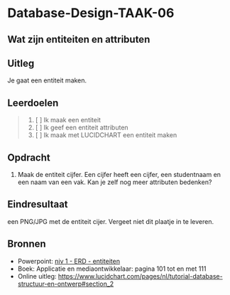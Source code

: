 # Database-Design-TAAK-06

## Wat zijn entiteiten en attributen

## Uitleg
Je gaat een entiteit maken.

## Leerdoelen

> 1. [ ] Ik maak een entiteit
> 2. [ ] Ik geef een entiteit attributen
> 3. [ ] Ik maak met LUCIDCHART een entiteit maken

## Opdracht
1. Maak de entiteit cijfer. Een cijfer heeft een cijfer, een studentnaam en een naam van een vak. Kan je zelf nog meer attributen bedenken?
   
## Eindresultaat

een PNG/JPG met de entiteit cijer. Vergeet niet dit plaatje in te leveren.

## Bronnen
- Powerpoint: <a href="../taak01/niv 1 - ERD - entiteiten.pdf">niv 1 - ERD - entiteiten</a>
- Boek: Applicatie en mediaontwikkelaar: pagina 101 tot en met 111
- Online uitleg: https://www.lucidchart.com/pages/nl/tutorial-database-structuur-en-ontwerp#section_2 
